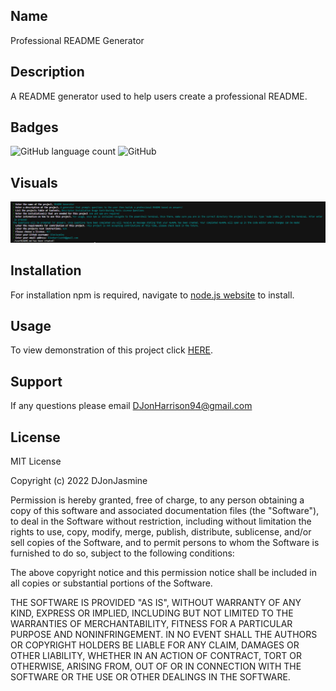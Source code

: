 ## Name
Professional README Generator

## Description
A README generator used to help users create a professional README.

## Badges

<img alt="GitHub language count" src="https://img.shields.io/github/languages/count/DJonJasmine/Professional-README-Generator">

<img alt="GitHub" src="https://img.shields.io/github/license/DJonJasmine/Professional-README-Generator">

## Visuals

![Screenshot of the terminal with prompted questions](assets/images/Screenshot%202022-12-31%20160755.png)

## Installation

For installation npm is required, navigate to [node.js website](https://nodejs.org/en/) to install.

## Usage

To view demonstration of this project click [HERE](https://drive.google.com/file/d/1QUrLlzSb6LNods2T9DnryNRdE61QTHcB/preview).

## Support

If any questions please email DJonHarrison94@gmail.com


## License

MIT License

Copyright (c) 2022 DJonJasmine

Permission is hereby granted, free of charge, to any person obtaining a copy
of this software and associated documentation files (the "Software"), to deal
in the Software without restriction, including without limitation the rights
to use, copy, modify, merge, publish, distribute, sublicense, and/or sell
copies of the Software, and to permit persons to whom the Software is
furnished to do so, subject to the following conditions:

The above copyright notice and this permission notice shall be included in all
copies or substantial portions of the Software.

THE SOFTWARE IS PROVIDED "AS IS", WITHOUT WARRANTY OF ANY KIND, EXPRESS OR
IMPLIED, INCLUDING BUT NOT LIMITED TO THE WARRANTIES OF MERCHANTABILITY,
FITNESS FOR A PARTICULAR PURPOSE AND NONINFRINGEMENT. IN NO EVENT SHALL THE
AUTHORS OR COPYRIGHT HOLDERS BE LIABLE FOR ANY CLAIM, DAMAGES OR OTHER
LIABILITY, WHETHER IN AN ACTION OF CONTRACT, TORT OR OTHERWISE, ARISING FROM,
OUT OF OR IN CONNECTION WITH THE SOFTWARE OR THE USE OR OTHER DEALINGS IN THE
SOFTWARE.
